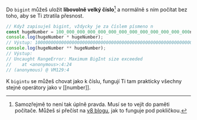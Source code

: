 Do `bigint` můžeš uložit **libovolně velký číslo**[^1] a normálně s ním počítat bez toho, aby se Ti ztratila přesnost.

```javascript playground
// Když zapisuješ bigint, vždycky je za číslem písmeno n
const hugeNumber = 100_000_000_000_000_000_000_000_000_000_000_000_000n;
console.log(hugeNumber * hugeNumber);
// Výstup: 10000000000000000000000000000000000000000000000000000000000000000000000000000n
console.log(hugeNumber ** hugeNumber);
// Výstup:
// Uncaught RangeError: Maximum BigInt size exceeded
//    at <anonymous>:4:24
// (anonymous) @ VM129:4
```

K `bigintu` se můžeš chovat jako k číslu, fungují Ti tam prakticky všechny stejné operátory jako v [[number]].

[^1]: Samozřejmě to není tak úplně pravda. Musí se to vejít do paměti počítače. Můžeš si přečíst na [v8 blogu](https://v8.dev/blog/bigint), jak to funguje pod pokličkou.
